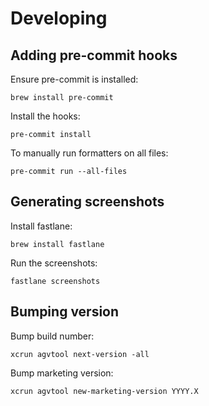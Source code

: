# Developing

## Adding pre-commit hooks

Ensure pre-commit is installed:

```
brew install pre-commit
```

Install the hooks:

```
pre-commit install
```

To manually run formatters on all files:

```
pre-commit run --all-files
```

## Generating screenshots

Install fastlane:

```
brew install fastlane
```

Run the screenshots:

```
fastlane screenshots
```

## Bumping version

Bump build number:

```
xcrun agvtool next-version -all
```

Bump marketing version:

```
xcrun agvtool new-marketing-version YYYY.X
```
